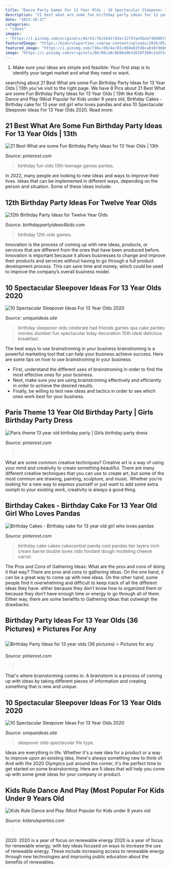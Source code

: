 ```yaml
---
title: "Dance Party Games For 13 Year Olds : 10 Spectacular Sleepover Ideas For 13 Year Olds 2020"
description: "21 best what are some fun birthday party ideas for 13 year olds"
date: "2023-10-27"
categories:
- "ideas"
images:
- "https://i.pinimg.com/originals/d4/41/74/d441742ec32797ae5beaf4b0807c72ca.png"
featuredImage: "https://kidsruleparties.com/wp-content/uploads/2016/05/Dance_SRico008.jpg"
featured_image: "https://i.pinimg.com/736x/d0/4e/83/d04e83fd8ca010c96b6901175276ded4---birthday-birthday-parties.jpg"
image: "https://i.pinimg.com/originals/86/88/a9/8688a9b32618f180c2a55546a8979291.jpg"
---
```



1. Make sure your ideas are simple and feasible: Your first step is to identify your target market and what they need or want.

	

		
searching about 21 Best What are some Fun Birthday Party Ideas for 13 Year Olds | 13th you've visit to the right page. We have 8 Pics about 21 Best What are some Fun Birthday Party Ideas for 13 Year Olds | 13th like Kids Rule Dance and Play (Most Popular for Kids under 9 years old, Birthday Cakes - Birthday cake for 13 year old girl who loves pandas and also 10 Spectacular Sleepover Ideas For 13 Year Olds 2020. Read more:
		
    
## 21 Best What Are Some Fun Birthday Party Ideas For 13 Year Olds | 13th

<img loading=lazy src="https://i.pinimg.com/originals/d4/41/74/d441742ec32797ae5beaf4b0807c72ca.png" onerror="this.onerror=null;this.src='https://tse4.mm.bing.net/th?id=OIP.6LUv5Y1hPtFuhyYiQEvxggHaO0&amp;pid=15.1';" alt="21 Best What are some Fun Birthday Party Ideas for 13 Year Olds | 13th">

_Source: pinterest.com_

>birthday fun olds 13th teenage games parties. 

	

In 2022, many people are looking to new ideas and ways to improve their lives. Ideas that can be implemented in different ways, depending on the person and situation. Some of these ideas include: 

    
## 12th Birthday Party Ideas For Twelve Year Olds

<img loading=lazy src="https://birthdaypartyideas4kids.com/12-birthday-party-ideas.png" onerror="this.onerror=null;this.src='https://tse3.mm.bing.net/th?id=OIP.YE7IrHtig0RKBbLh-8u5FgAAAA&amp;pid=15.1';" alt="12th Birthday Party Ideas for Twelve Year Olds">

_Source: birthdaypartyideas4kids.com_

>birthday 12th olds games. 

	

Innovation is the process of coming up with new ideas, products, or services that are different from the ones that have been produced before. Innovation is important because it allows businesses to change and improve their products and services without having to go through a full product development process. This can save time and money, which could be used to improve the company’s overall business model.

    
## 10 Spectacular Sleepover Ideas For 13 Year Olds 2020

<img loading=lazy src="https://www.uniqueideas.site/wp-content/uploads/party-ideas-had-my-10-year-old-celebrate-her-birthday-with-some-19.jpg" onerror="this.onerror=null;this.src='https://tse4.mm.bing.net/th?id=OIP.Zsa3S5tXPYbubxpYZlC8bAHaHa&amp;pid=15.1';" alt="10 Spectacular Sleepover Ideas For 13 Year Olds 2020">

_Source: uniqueideas.site_

>birthday sleepover olds celebrate had friends games spa cake parties movies slumber fun spectacular bday decoration 10th ideal delicious breakfast. 

	

The best ways to use brainstroming in your business
brainstroming is a powerful marketing tool that can help your business achieve success. Here are some tips on how to use brainstroming in your business: 
- First, understand the different uses of brainstroming in order to find the most effective ones for your business. 
- Next, make sure you are using brainstroming effectively and efficiently in order to achieve the desired results. 
- Finally, be willing to test new ideas and tactics in order to see which ones work best for your business.

    
## Paris Theme 13 Year Old Birthday Party | Girls Birthday Party Dress

<img loading=lazy src="https://i.pinimg.com/736x/d0/4e/83/d04e83fd8ca010c96b6901175276ded4---birthday-birthday-parties.jpg" onerror="this.onerror=null;this.src='https://tse3.mm.bing.net/th?id=OIP.AANTRYeGFEflkjfgBCx9hQCpEs&amp;pid=15.1';" alt="Paris theme 13 year old birthday party | Girls birthday party dress">

_Source: pinterest.com_

>. 

	

What are some common creative techniques?
Creative art is a way of using your mind and creativity to create something beautiful. There are many different creative techniques that you can use to create art, but some of the most common are drawing, painting, sculpture, and music. Whether you’re looking for a new way to express yourself or just want to add some extra oomph to your existing work, creativity is always a good thing.

    
## Birthday Cakes - Birthday Cake For 13 Year Old Girl Who Loves Pandas

<img loading=lazy src="https://s-media-cache-ak0.pinimg.com/originals/6f/11/5f/6f115f3f9f87a12ca2aaa0d916aa0e6d.jpg" onerror="this.onerror=null;this.src='https://tse4.mm.bing.net/th?id=OIP.utrDHBeWQThb0VOrgB69qAHaJ6&amp;pid=15.1';" alt="Birthday Cakes - Birthday cake for 13 year old girl who loves pandas">

_Source: pinterest.com_

>birthday cake cakes cakecentral panda cool pandas tier layers inch cream barrel double loves olds fondant dough modeling cheese carrot. 

	

The Pros and Cons of Gathering Ideas: What are the pros and cons of doing it that way?
There are pros and cons to gathering ideas. On the one hand, it can be a great way to come up with new ideas. On the other hand, some people find it overwhelming and difficult to keep track of all the different ideas they have. either because they don’t know how to organized them or because they don’t have enough time or energy to go through all of them. Either way, there are some benefits to Gathering Ideas that outweigh the drawbacks.

    
## Birthday Party Ideas For 13 Year Olds (36 Pictures) ⭐ Pictures For Any

<img loading=lazy src="https://i.pinimg.com/originals/86/88/a9/8688a9b32618f180c2a55546a8979291.jpg" onerror="this.onerror=null;this.src='https://tse2.mm.bing.net/th?id=OIP.EhOl-V29L0UToKzqC1ed2AHaJ6&amp;pid=15.1';" alt="Birthday Party Ideas for 13 year olds (36 pictures) ⭐ Pictures for any">

_Source: pinterest.com_

>. 

	

That's where brainstorming comes in. A brainstorm is a process of coming up with ideas by taking different pieces of information and creating something that is new and unique.

    
## 10 Spectacular Sleepover Ideas For 13 Year Olds 2020

<img loading=lazy src="https://www.uniqueideas.site/wp-content/uploads/pincami-rivon-on-party-potential-pinterest-sleepover.png" onerror="this.onerror=null;this.src='https://tse1.mm.bing.net/th?id=OIP.I-GfZqLE-nwUSlLH27S2lwHaNK&amp;pid=15.1';" alt="10 Spectacular Sleepover Ideas For 13 Year Olds 2020">

_Source: uniqueideas.site_

>sleepover olds spectacular file type. 

	

Ideas are everything in life. Whether it's a new idea for a product or a way to improve upon an existing idea, there's always something new to think of. And with the 2020 Olympics just around the corner, it's the perfect time to get started on some brainstorming. Here are 5 ideas that will help you come up with some great ideas for your company or product.

    
## Kids Rule Dance And Play (Most Popular For Kids Under 9 Years Old

<img loading=lazy src="https://kidsruleparties.com/wp-content/uploads/2016/05/Dance_SRico008.jpg" onerror="this.onerror=null;this.src='https://tse4.mm.bing.net/th?id=OIP.RKDiuPu6nwO02g72eatOgQHaE8&amp;pid=15.1';" alt="Kids Rule Dance and Play (Most Popular for Kids under 9 years old">

_Source: kidsruleparties.com_

>. 

	

2020: 2020 is a year of focus on renewable energy
2020 is a year of focus for renewable energy, with key ideas focused on ways to increase the use of renewable energy. These include increasing access to renewable energy through new technologies and improving public education about the benefits of renewables.

